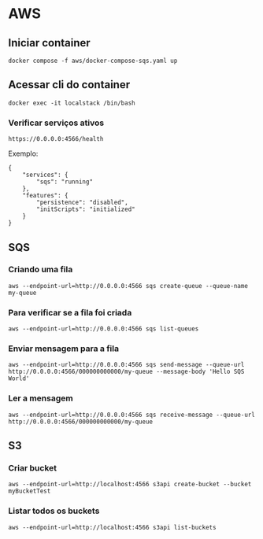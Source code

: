 # AWS

## Iniciar container

```
docker compose -f aws/docker-compose-sqs.yaml up
```

## Acessar cli do container

```
docker exec -it localstack /bin/bash
```

### Verificar serviços ativos
```
https://0.0.0.0:4566/health
```
Exemplo:
```
{
    "services": {
        "sqs": "running"
    },
    "features": {
        "persistence": "disabled",
        "initScripts": "initialized"
    }
}

```

## SQS

### Criando uma fila
```
aws --endpoint-url=http://0.0.0.0:4566 sqs create-queue --queue-name my-queue
```
### Para verificar se a fila foi criada
```
aws --endpoint-url=http://0.0.0.0:4566 sqs list-queues
```
### Enviar mensagem para a fila
```
aws --endpoint-url=http://0.0.0.0:4566 sqs send-message --queue-url http://0.0.0.0:4566/000000000000/my-queue --message-body 'Hello SQS World'
```
### Ler a mensagem
```
aws --endpoint-url=http://0.0.0.0:4566 sqs receive-message --queue-url http://0.0.0.0:4566/000000000000/my-queue
```

## S3

### Criar bucket

```
aws --endpoint-url=http://localhost:4566 s3api create-bucket --bucket myBucketTest
```

### Listar todos os buckets
```
aws --endpoint-url=http://localhost:4566 s3api list-buckets
```